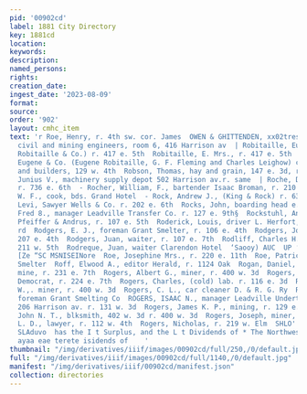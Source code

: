 ```yaml
---
pid: '00902cd'
label: 1881 City Directory
key: 1881cd
location: 
keywords: 
description: 
named_persons: 
rights: 
creation_date: 
ingest_date: '2023-08-09'
format: 
source: 
order: '902'
layout: cmhc_item
text: 'r Roe, Henry, r. 4th sw. cor. James  OWEN & GHITTENDEN, xx02tres2o0 "Sv.  :
  civil and mining engineers, room 6, 416 Harrison av  | Robitaille, Eugene, (Eugene
  Robitaille & Co.) r. 417 e. 5th  Robitaille, E. Mrs., r. 417 e. 5th  } Robitaille,
  Eugene & Co. (Eugene Robitaille, G. F. Fleming and Charles Leighow) contractors
  and builders, 129 w. 4th  Robson, Thomas, hay and grain, 147 e. 3d, r. same  | Roby,
  Junius V., machinery supply depot 502 Harrison av.r. same  | Roche, David, miner,
  r. 736 e. 6th  - Rocher, William, F., bartender Isaac Broman, r. 210 e. 6th  * Rochie,
  W. F., cook, bds. Grand Hotel  - Rock, Andrew J., (King & Rock) r. 630 e. 5th  Rock,
  Levi, Sawyer Wells & Co. r. 202 e. 6th  Rocks, John, boarding head e. 7th  Rockwell,
  Fred 8., manager Leadville Transfer Co. r. 127 e. 9th§  Rockstuhl, Anthony, baker
  Pfeiffer & Andrus, r. 107 e. 5th  Roderick, Louis, driver L. Herfort, r. Stray-horse
  rd  Rodgers, E. J., foreman Grant Smelter, r. 106 e. 4th  Rodgers, John W., carpenter,
  207 e. 4th  Rodgers, Juan, waiter, r. 107 e. 7th  Rodliff, Charles H., actor, r.
  211 w. 5th  Rodreque, Juan, waiter Clarendon Hotel  ‘Saooy) AUC  UP ‘100 “aay Wostey
  [Ze “SC MSNISEINore  Roe, Josephine Mrs., r. 220 e. 11th  Roe, Patrick, lab. Grant
  Smelter  Roff, Elwood A., editor Herald, r. 1124 Oak  Rogan, Daniel, machinist Chrysolite
  mine, r. 231 e. 7th  Rogers, Albert G., miner, r. 400 w. 3d  Rogers, Bert S., collector
  Democrat, r. 224 e. 7th  Rogers, Charles, (cold) lab. r. 116 e. 3d  Rogers, Clarence
  W.,. miner, r. 400 w. 3d  Rogers, C. L., car cleaner D. & R. G. Ry  Rogers, E. J.,
  foreman Grant Smelting Co  ROGERS, ISAAC N., manager Leadville Undertaking Co.,
  206 Harrison av. r. 131 w. 3d  Rogers, James K. P., mining, r. 129 e. 4th  Rogers,
  John N. T., blksmith, 402 w. 3d r. 400 w. 3d  Rogers, Joseph, miner, r. 226 e. Chestnut  Rogers,
  L. D., lawyer, r. 112 w. 4th  Rogers, Nicholas, r. 219 w. Elm  SHLO''TO TIO GNV
  SLAduvo  has the I t Surplus, and the L t Dividends of * The Northwestern a eee
  ayaa eae terete isidends of    '
thumbnail: "/img/derivatives/iiif/images/00902cd/full/250,/0/default.jpg"
full: "/img/derivatives/iiif/images/00902cd/full/1140,/0/default.jpg"
manifest: "/img/derivatives/iiif/00902cd/manifest.json"
collection: directories
---
```

